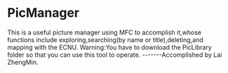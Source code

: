 # PicManager
This is a useful picture manager using MFC to accomplish it,whose functions include exploring,searching(by name or title),deleting,and mapping with the ECNU.
Warning:You have to download the PicLibrary folder so that you can use this tool to operate.
                                                                                              -------Accomplished by Lai ZhengMin.
